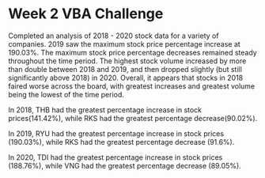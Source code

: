 # Week 2 VBA Challenge

Completed an analysis of 2018 - 2020 stock data for a variety of companies. 2019 saw the maximum stock price percentage increase at 190.03%. The maximum stock price percentage decreases remained steady throughout the time period. The highest stock volume increased by more than double between 2018 and 2019, and then dropped slightly (but still significantly above 2018) in 2020. Overall, it appears that stocks in 2018 faired worse across the board, with greatest increases and greatest volume being the lowest of the time period.


In 2018, THB had the greatest percentage increase in stock prices(141.42%), while RKS had the greatest percentage decrease(90.02%).

In 2019, RYU had the greatest percentage increase in stock prices (190.03%), while RKS had the greatest percentage decrease (91.6%).

In 2020, TDI had the greatest percentage increase in stock prices (188.76%), while VNG had the greatest percentage decrease (89.05%).
